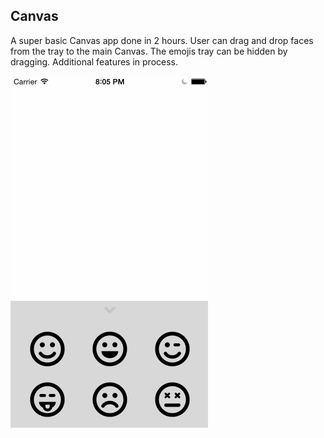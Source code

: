 ## Canvas

A super basic Canvas app done in 2 hours. User can drag and drop faces from the tray to the main Canvas. The emojis tray can be hidden by dragging. Additional features in process.

![Video Walkthrough](canvas.gif)